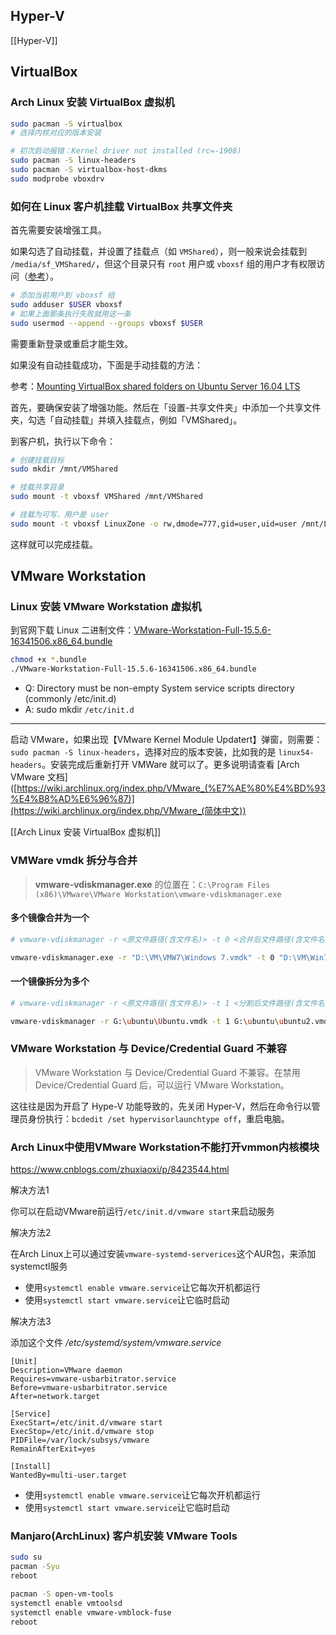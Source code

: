 ## Hyper-V
[[Hyper-V]]

## VirtualBox

### Arch Linux 安装 VirtualBox 虚拟机

```sh
sudo pacman -S virtualbox
# 选择内核对应的版本安装

# 初次启动报错：Kernel driver not installed (rc=-1908)
sudo pacman -S linux-headers
sudo pacman -S virtualbox-host-dkms
sudo modprobe vboxdrv
```

### 如何在 Linux 客户机挂载 VirtualBox 共享文件夹

首先需要安装增强工具。

如果勾选了自动挂载，并设置了挂载点（如 `VMShared`），则一般来说会挂载到 `/media/sf_VMShared/`，但这个目录只有 `root` 用户或 `vboxsf` 组的用户才有权限访问（[参考](https://stackoverflow.com/a/26981786)）。

```sh
# 添加当前用户到 vboxsf 组
sudo adduser $USER vboxsf
# 如果上面那条执行失败就用这一条
sudo usermod --append --groups vboxsf $USER
```

需要重新登录或重启才能生效。

如果没有自动挂载成功，下面是手动挂载的方法：

参考：[Mounting VirtualBox shared folders on Ubuntu Server 16.04 LTS](https://gist.github.com/estorgio/1d679f962e8209f8a9232f7593683265)

首先，要确保安装了增强功能。然后在「设置-共享文件夹」中添加一个共享文件夹，勾选「自动挂载」并填入挂载点，例如「VMShared」。

到客户机，执行以下命令：

```sh
# 创建挂载目标
sudo mkdir /mnt/VMShared

# 挂载共享目录
sudo mount -t vboxsf VMShared /mnt/VMShared

# 挂载为可写，用户是 user
sudo mount -t vboxsf LinuxZone -o rw,dmode=777,gid=user,uid=user /mnt/LinuxZone1
```

这样就可以完成挂载。


## VMware Workstation

### Linux 安装 VMware Workstation 虚拟机

到官网下载 Linux 二进制文件：[VMware-Workstation-Full-15.5.6-16341506.x86_64.bundle](https://download3.vmware.com/software/wkst/file/VMware-Workstation-Full-15.5.6-16341506.x86_64.bundle)

```sh
chmod +x *.bundle
./VMware-Workstation-Full-15.5.6-16341506.x86_64.bundle
```

- Q: Directory must be non-empty System service scripts directory (commonly /etc/init.d)
- A: sudo mkdir `/etc/init.d`

---

启动 VMware，如果出现【VMware Kernel Module Updatert】弹窗，则需要：`sudo pacman -S linux-headers`，选择对应的版本安装，比如我的是 `linux54-headers`。安装完成后重新打开 VMWare 就可以了。更多说明请查看 [Arch VMware 文档]([https://wiki.archlinux.org/index.php/VMware_(%E7%AE%80%E4%BD%93%E4%B8%AD%E6%96%87)](https://wiki.archlinux.org/index.php/VMware_(简体中文))

[[Arch Linux 安装 VirtualBox 虚拟机]]

### VMWare vmdk 拆分与合并

> **vmware-vdiskmanager.exe** 的位置在：`C:\Program Files (x86)\VMware\VMware Workstation\vmware-vdiskmanager.exe`

#### 多个镜像合并为一个

```sh
# vmware-vdiskmanager -r <原文件路径(含文件名)> -t 0 <合并后文件路径(含文件名)>

vmware-vdiskmanager.exe -r "D:\VM\VMW7\Windows 7.vmdk" -t 0 "D:\VM\Win7-single.vmdk"
```

#### 一个镜像拆分为多个

```sh
# vmware-vdiskmanager -r <原文件路径(含文件名)> -t 1 <分割后文件路径(含文件名)>

vmware-vdiskmanager -r G:\ubuntu\Ubuntu.vmdk -t 1 G:\ubuntu\ubuntu2.vmdk
```

### VMware Workstation 与 Device/Credential Guard 不兼容

> VMware Workstation 与 Device/Credential Guard 不兼容。在禁用 Device/Credential Guard 后，可以运行 VMware Workstation。

这往往是因为开启了 Hype-V 功能导致的，先关闭 Hyper-V，然后在命令行以管理员身份执行：`bcdedit /set hypervisorlaunchtype off`，重启电脑。

### Arch Linux中使用VMware Workstation不能打开vmmon内核模块

https://www.cnblogs.com/zhuxiaoxi/p/8423544.html

解决方法1

你可以在启动VMware前运行`/etc/init.d/vmware start`来启动服务

解决方法2

在Arch Linux上可以通过安装`vmware-systemd-serverices`这个AUR包，来添加systemctl服务

- 使用`systemctl enable vmware.service`让它每次开机都运行
- 使用`systemctl start vmware.service`让它临时启动

解决方法3

添加这个文件
*/etc/systemd/system/vmware.service*

```
[Unit]
Description=VMware daemon
Requires=vmware-usbarbitrator.service
Before=vmware-usbarbitrator.service
After=network.target

[Service]
ExecStart=/etc/init.d/vmware start
ExecStop=/etc/init.d/vmware stop
PIDFile=/var/lock/subsys/vmware
RemainAfterExit=yes

[Install]
WantedBy=multi-user.target
```

- 使用`systemctl enable vmware.service`让它每次开机都运行
- 使用`systemctl start vmware.service`让它临时启动

### Manjaro(ArchLinux) 客户机安装 VMware Tools

```sh
sudo su
pacman -Syu
reboot

pacman -S open-vm-tools
systemctl enable vmtoolsd
systemctl enable vmware-vmblock-fuse
reboot
```
